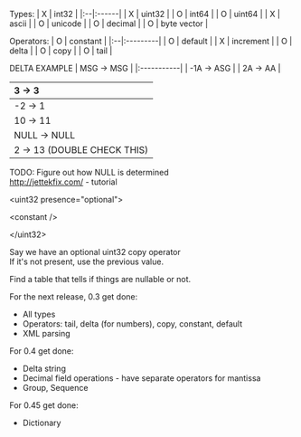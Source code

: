 Types:
| X | int32 |
|:--|:------|
| X | uint32 |
| O | int64 |
| O | uint64 |
| X | ascii |
| O | unicode |
| O | decimal |
| O | byte vector |

Operators:
| O | constant |
|:--|:---------|
| O | default  |
| X | increment |
| O | delta    |
| O | copy     |
| O | tail     |

DELTA EXAMPLE
| MSG -> MSG |
|:-----------|
| -1A -> ASG |
| 2A -> AA   |


| 3 -> 3 |
|:-------|
| -2 -> 1 |
| 10 -> 11 |
| NULL -> NULL |
| 2 -> 13  (DOUBLE CHECK THIS) |

TODO: Figure out how NULL is determined
<br />http://jettekfix.com/ - tutorial



&lt;uint32 presence="optional"&gt;




&lt;constant /&gt;




&lt;/uint32&gt;



Say we have an optional uint32 copy operator
<br />If it's not present, use the previous value.

Find a table that tells if things are nullable or not.

For the next release, 0.3 get done:
  * All types
  * Operators: tail, delta (for numbers), copy, constant, default
  * XML parsing

For 0.4 get done:
  * Delta string
  * Decimal field operations - have separate operators for mantissa
  * Group, Sequence

For 0.45 get done:
  * Dictionary